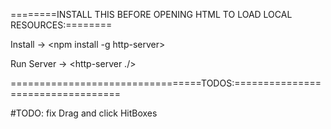 ========INSTALL THIS BEFORE OPENING HTML TO LOAD LOCAL RESOURCES:========

Install ->
<npm install -g http-server>

Run Server ->
<http-server ./>



=================================TODOS:==================================

#TODO: fix Drag and click HitBoxes
